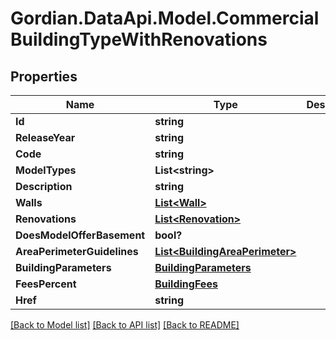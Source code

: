 # Gordian.DataApi.Model.CommercialBuildingTypeWithRenovations
## Properties

Name | Type | Description | Notes
------------ | ------------- | ------------- | -------------
**Id** | **string** |  | [optional] 
**ReleaseYear** | **string** |  | [optional] 
**Code** | **string** |  | [optional] 
**ModelTypes** | **List&lt;string&gt;** |  | [optional] 
**Description** | **string** |  | [optional] 
**Walls** | [**List&lt;Wall&gt;**](Wall.md) |  | [optional] 
**Renovations** | [**List&lt;Renovation&gt;**](Renovation.md) |  | [optional] 
**DoesModelOfferBasement** | **bool?** |  | [optional] 
**AreaPerimeterGuidelines** | [**List&lt;BuildingAreaPerimeter&gt;**](BuildingAreaPerimeter.md) |  | [optional] 
**BuildingParameters** | [**BuildingParameters**](BuildingParameters.md) |  | [optional] 
**FeesPercent** | [**BuildingFees**](BuildingFees.md) |  | [optional] 
**Href** | **string** |  | [optional] 

[[Back to Model list]](../README.md#documentation-for-models) [[Back to API list]](../README.md#documentation-for-api-endpoints) [[Back to README]](../README.md)

